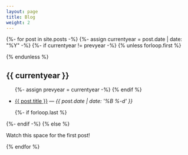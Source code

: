 ```yaml
---
layout: page
title: Blog
weight: 2
---
```


{%- for post in site.posts -%}
{%- assign currentyear = post.date | date: "%Y" -%}
{%- if currentyear != prevyear -%}
  {% unless forloop.first %}
</ul>
  {% endunless %}
<h2 id="{{ currentyear }}">{{ currentyear }}</h2>
<ul>
  {%- assign prevyear = currentyear -%}
{% endif %}
  <li>
    <p><a href="{{ post.url | prepend: site.baseurl }}">{{ post.title }}</a> — <span style="font-style: italic">{{ post.date | date: '%B %-d' }}</span></p>
  </li>
{%- if forloop.last %}
</ul>
{%- endif -%}
{% else %}
<p>Watch this space for the first post!</p>
{% endfor %}